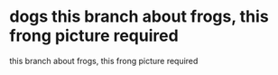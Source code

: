 # dogs this branch about frogs, this frong picture required

this branch about frogs, this frong picture required

